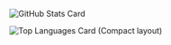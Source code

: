 ![GitHub Stats Card](https://github-readme-stats.vercel.app/api?username=ponapalt&show_icons=true)

![Top Languages Card (Compact layout)](https://github-readme-stats.vercel.app/api/top-langs/?username=ponapalt&layout=compact)
